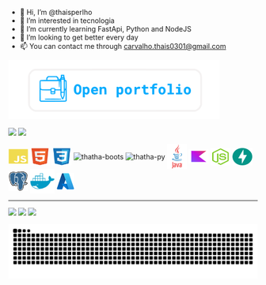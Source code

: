 - 👋 Hi, I’m  @thaisperlho
- 👀 I’m interested in tecnologia
- 🌱 I’m currently learning FastApi, Python and NodeJS
- 💞️ I’m looking to get better every day
- 📫 You can contact me through carvalho.thais0301@gmail.com

[![Open portfolio](docs/img/portfolio.svg)](https://thaisperlho.github.io/thaisperlho)

![](http://github-profile-summary-cards.vercel.app/api/cards/stats?username=thaisperlho&theme=2077)
![](http://github-profile-summary-cards.vercel.app/api/cards/repos-per-language?username=thaisperlho&theme=2077)



<div>
  <img align="center" alt="thatha-Js" height="30" width="40" src="https://raw.githubusercontent.com/devicons/devicon/master/icons/javascript/javascript-plain.svg">
  <img align="center" alt="thatha-HTML" height="35" width="40" src="https://raw.githubusercontent.com/devicons/devicon/master/icons/html5/html5-original.svg">
  <img align="center" alt="thatha-CSS" height="35" width="40" src="https://raw.githubusercontent.com/devicons/devicon/master/icons/css3/css3-original.svg">
  <img align="center" alt="thatha-boots" height="40" width="40" src="https://cdn.jsdelivr.net/gh/devicons/devicon/icons/bootstrap/bootstrap-original.svg" />
  <img align="center" alt="thatha-py" height="40" width="40"src="https://cdn.jsdelivr.net/gh/devicons/devicon/icons/python/python-original.svg" />
	<img align="center" alt="thatha-java" height="50" width="40"src="https://raw.githubusercontent.com/devicons/devicon/master/icons/java/java-original-wordmark.svg" />
	<img align="center" alt="thatha-kotlin" height="30" width="40"src="https://raw.githubusercontent.com/devicons/devicon/master/icons/kotlin/kotlin-original.svg" />
	<img align="center" alt="thatha-node" height="35" width="40"src="https://raw.githubusercontent.com/devicons/devicon/master/icons/nodejs/nodejs-original.svg" />
	<img align="center" alt="thatha-fastapi" height="35" width="40"src="https://raw.githubusercontent.com/devicons/devicon/master/icons/fastapi/fastapi-original.svg" />
  <img align="center" alt="thatha-postegres" height="40" width="40"src="https://raw.githubusercontent.com/devicons/devicon/master/icons/postgresql/postgresql-original.svg" /> 
  <img align="center" alt="thatha-docker" height="50" width="50"src="https://raw.githubusercontent.com/devicons/devicon/master/icons/docker/docker-plain.svg" />
  <img align="center" alt="thatha-azure" height="35" width="35"src="https://raw.githubusercontent.com/devicons/devicon/master/icons/azure/azure-original.svg" />
</div>

---

<div>
  <a href="https://instagram.com/thaisperlho" target="_blank"><img src="https://img.shields.io/badge/-Instagram-%23E4405F?style=for-the-badge&logo=instagram&logoColor=white" target="_blank"></a>
  <a href = "mailto:carvalho.thais0301@gmail.com"><img src="https://img.shields.io/badge/-Gmail-%23333?style=for-the-badge&logo=gmail&logoColor=white" target="_blank"></a>
  <a href="https://www.linkedin.com/in/thais-perlho" target="_blank"><img src="https://img.shields.io/badge/-LinkedIn-%230077B5?style=for-the-badge&logo=linkedin&logoColor=white" target="_blank"></a> 
</div>

<!---
thaisperlho/thaisperlho is a ✨ special ✨ repository because its `README.md` (this file) appears on your GitHub profile.
You can click the Preview link to take a look at your changes.
--->

![Snake animation](https://github.com/thaisperlho/thaisperlho/blob/output/github-snake-dark.svg)
<!---![Snake animation](https://github.com/thaisperlho/thaisperlho/blob/output/ocean.gif)--->

